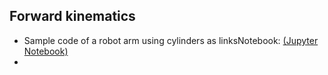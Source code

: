 ## Forward kinematics 


- Sample code of a robot arm using cylinders as linksNotebook: [(Jupyter Notebook)](https://github.com/eraldoribeiro/robot-arm-3D-basic/blob/main/robot3D_basic.ipynb)
- 
